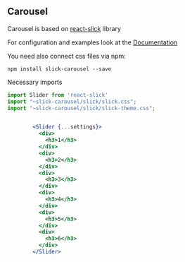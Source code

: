 ## Carousel 

Carousel is based on [react-slick](https://github.com/akiran/react-slick) library 

For configuration and examples look at the [Documentation](https://react-slick.neostack.com/docs/get-started)

You need also connect css files via npm:

`npm install slick-carousel --save`

Necessary imports 

```javascript
import Slider from 'react-slick'
import "~slick-carousel/slick/slick.css"; 
import "~slick-carousel/slick/slick-theme.css";
```

```jsx

        <Slider {...settings}>
          <div>
            <h3>1</h3>
          </div>
          <div>
            <h3>2</h3>
          </div>
          <div>
            <h3>3</h3>
          </div>
          <div>
            <h3>4</h3>
          </div>
          <div>
            <h3>5</h3>
          </div>
          <div>
            <h3>6</h3>
          </div>
        </Slider>
```
